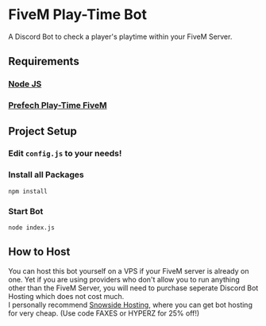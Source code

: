 # FiveM Play-Time Bot

A Discord Bot to check a player's playtime within your FiveM Server.

## Requirements

### [Node JS](https://nodejs.dev/download/)

### [Prefech Play-Time FiveM](https://github.com/prefech/Prefech_playTime)

## Project Setup

### Edit `config.js` to your needs!

### Install all Packages

```
npm install
```

### Start Bot

```
node index.js
```

## How to Host

You can host this bot yourself on a VPS if your FiveM server is already on one. Yet if you are using providers who don't allow you to run anything other than the FiveM Server, you will need to purchase seperate Discord Bot Hosting which does not cost much.  
I personally recommend [Snowside Hosting](https://hypnoticsiege.net/hosting), where you can get bot hosting for very cheap. (Use code FAXES or HYPERZ for 25% off!)
